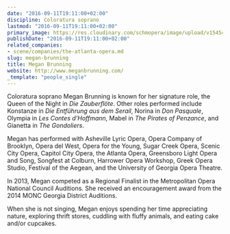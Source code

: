 ```yaml
---
date: "2016-09-11T19:11:00+02:00"
discipline: Coloratura soprano
lastmod: "2016-09-11T19:11:00+02:00"
primary_image: https://res.cloudinary.com/schmopera/image/upload/v1545409169/media/webhook-uploads/1473613863369/12002626_10103062479468418_7316457474628473787_o.jpg.jpg
publishDate: "2016-09-11T19:11:00+02:00"
related_companies:
- scene/companies/the-atlanta-opera.md
slug: megan-brunning
title: Megan Brunning
website: http://www.meganbrunning.com/
_template: "people_single"
---
```


Coloratura soprano Megan Brunning is known for her signature role, the Queen of the Night in *Die Zauberflöte*. Other roles performed include Konstanze in *Die Entführung aus dem Serail*, Norina in *Don Pasquale*, Olympia in *Les Contes d'Hoffmann*, Mabel in *The Pirates of Penzance*, and Gianetta in *The Gondoliers*.
 
Megan has performed with Asheville Lyric Opera, Opera Company of Brooklyn, Opera del West, Opera for the Young, Sugar Creek Opera, Scenic City Opera, Capitol City Opera, the Atlanta Opera, Greensboro Light Opera and Song, Songfest at Colburn, Harrower Opera Workshop, Greek Opera Studio, Festival of the Aegean, and the University of Georgia Opera Theatre. 
 
In 2013, Megan competed as a Regional Finalist in the Metropolitan Opera National Council Auditions. She received an encouragement award from the 2014 MONC Georgia District Auditions.
 
When she is not singing, Megan enjoys spending her time appreciating nature, exploring thrift stores, cuddling with fluffy animals, and eating cake and/or cupcakes.
